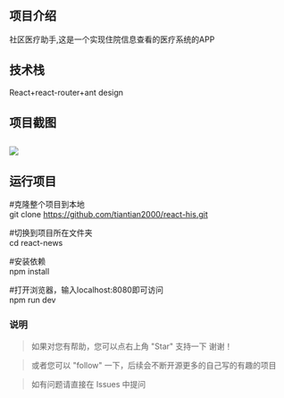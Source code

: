 <h2>项目介绍</h2>

社区医疗助手,这是一个实现住院信息查看的医疗系统的APP

<h2>技术栈</h2>
React+react-router+ant design

<h2>项目截图<h2>
<img src="https://github.com/tiantian2000/react-his/blob/master/示例.PNG"/>

<h2> 运行项目</h2>

#克隆整个项目到本地<br>
git clone https://github.com/tiantian2000/react-his.git

#切换到项目所在文件夹<br>
cd react-news

#安装依赖<br>
npm install

#打开浏览器，输入localhost:8080即可访问<br>
npm run dev


### 说明
>  如果对您有帮助，您可以点右上角 "Star" 支持一下 谢谢！

>  或者您可以 "follow" 一下，后续会不断开源更多的自己写的有趣的项目

> 如有问题请直接在 Issues 中提问
